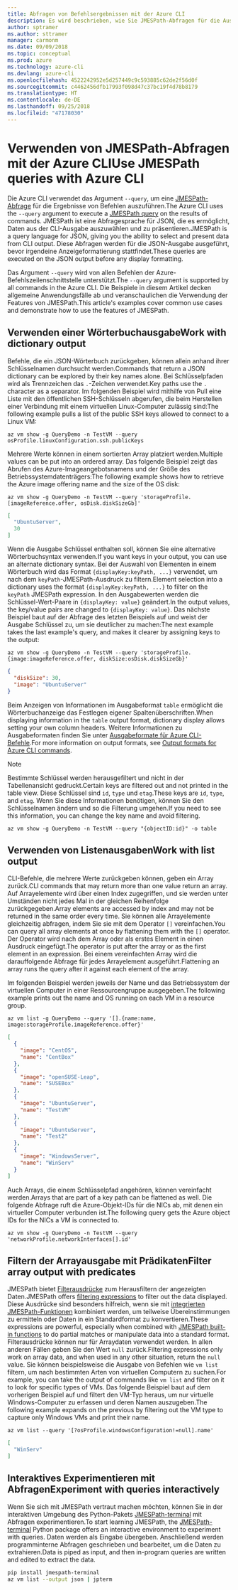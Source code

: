 ```yaml
---
title: Abfragen von Befehlsergebnissen mit der Azure CLI
description: Es wird beschrieben, wie Sie JMESPath-Abfragen für die Ausgabe von Azure CLI-Befehlen ausführen.
author: sptramer
ms.author: sttramer
manager: carmonm
ms.date: 09/09/2018
ms.topic: conceptual
ms.prod: azure
ms.technology: azure-cli
ms.devlang: azure-cli
ms.openlocfilehash: 4522242952e5d257449c9c593885c62de2f56d0f
ms.sourcegitcommit: c4462456dfb17993f098d47c37bc19f4d78b8179
ms.translationtype: HT
ms.contentlocale: de-DE
ms.lasthandoff: 09/25/2018
ms.locfileid: "47178030"
---
```

# <a name="use-jmespath-queries-with-azure-cli"></a><span data-ttu-id="75895-103">Verwenden von JMESPath-Abfragen mit der Azure CLI</span><span class="sxs-lookup"><span data-stu-id="75895-103">Use JMESPath queries with Azure CLI</span></span> 

<span data-ttu-id="75895-104">Die Azure CLI verwendet das Argument `--query`, um eine [JMESPath-Abfrage](http://jmespath.org) für die Ergebnisse von Befehlen auszuführen.</span><span class="sxs-lookup"><span data-stu-id="75895-104">The Azure CLI uses the `--query` argument to execute a [JMESPath query](http://jmespath.org) on the results of commands.</span></span> <span data-ttu-id="75895-105">JMESPath ist eine Abfragesprache für JSON, die es ermöglicht, Daten aus der CLI-Ausgabe auszuwählen und zu präsentieren.</span><span class="sxs-lookup"><span data-stu-id="75895-105">JMESPath is a query language for JSON, giving you the ability to select and present data from CLI output.</span></span> <span data-ttu-id="75895-106">Diese Abfragen werden für die JSON-Ausgabe ausgeführt, bevor irgendeine Anzeigeformatierung stattfindet.</span><span class="sxs-lookup"><span data-stu-id="75895-106">These queries are executed on the JSON output before any display formatting.</span></span>

<span data-ttu-id="75895-107">Das Argument `--query` wird von allen Befehlen der Azure-Befehlszeilenschnittstelle unterstützt.</span><span class="sxs-lookup"><span data-stu-id="75895-107">The `--query` argument is supported by all commands in the Azure CLI.</span></span> <span data-ttu-id="75895-108">Die Beispiele in diesem Artikel decken allgemeine Anwendungsfälle ab und veranschaulichen die Verwendung der Features von JMESPath.</span><span class="sxs-lookup"><span data-stu-id="75895-108">This article's examples cover common use cases and demonstrate how to use the features of JMESPath.</span></span>

## <a name="work-with-dictionary-output"></a><span data-ttu-id="75895-109">Verwenden einer Wörterbuchausgabe</span><span class="sxs-lookup"><span data-stu-id="75895-109">Work with dictionary output</span></span>

<span data-ttu-id="75895-110">Befehle, die ein JSON-Wörterbuch zurückgeben, können allein anhand ihrer Schlüsselnamen durchsucht werden.</span><span class="sxs-lookup"><span data-stu-id="75895-110">Commands that return a JSON dictionary can be explored by their key names alone.</span></span> <span data-ttu-id="75895-111">Bei Schlüsselpfaden wird als Trennzeichen das `.`-Zeichen verwendet.</span><span class="sxs-lookup"><span data-stu-id="75895-111">Key paths use the `.` character as a separator.</span></span> <span data-ttu-id="75895-112">Im folgenden Beispiel wird mithilfe von Pull eine Liste mit den öffentlichen SSH-Schlüsseln abgerufen, die beim Herstellen einer Verbindung mit einem virtuellen Linux-Computer zulässig sind:</span><span class="sxs-lookup"><span data-stu-id="75895-112">The following example pulls a list of the public SSH keys allowed to connect to a Linux VM:</span></span>

```azurecli-interactive
az vm show -g QueryDemo -n TestVM --query osProfile.linuxConfiguration.ssh.publicKeys
```

<span data-ttu-id="75895-113">Mehrere Werte können in einem sortierten Array platziert werden.</span><span class="sxs-lookup"><span data-stu-id="75895-113">Multiple values can be put into an ordered array.</span></span> <span data-ttu-id="75895-114">Das folgende Beispiel zeigt das Abrufen des Azure-Imageangebotsnamens und der Größe des Betriebssystemdatenträgers:</span><span class="sxs-lookup"><span data-stu-id="75895-114">The following example shows how to retrieve the Azure image offering name and the size of the OS disk:</span></span>

```azurecli-interactive
az vm show -g QueryDemo -n TestVM --query 'storageProfile.[imageReference.offer, osDisk.diskSizeGb]'
```

```json
[
  "UbuntuServer",
  30
]
```

<span data-ttu-id="75895-115">Wenn die Ausgabe Schlüssel enthalten soll, können Sie eine alternative Wörterbuchsyntax verwenden.</span><span class="sxs-lookup"><span data-stu-id="75895-115">If you want keys in your output, you can use an alternate dictionary syntax.</span></span>  <span data-ttu-id="75895-116">Bei der Auswahl von Elementen in einem Wörterbuch wird das Format `{displayKey:keyPath, ...}` verwendet, um nach dem `keyPath`-JMESPath-Ausdruck zu filtern.</span><span class="sxs-lookup"><span data-stu-id="75895-116">Element selection into a dictionary uses the format `{displayKey:keyPath, ...}` to filter on the `keyPath` JMESPath expression.</span></span> <span data-ttu-id="75895-117">In den Ausgabewerten werden die Schlüssel-Wert-Paare in `{displayKey: value}` geändert.</span><span class="sxs-lookup"><span data-stu-id="75895-117">In the output values, the key/value pairs are changed to `{displayKey: value}`.</span></span> <span data-ttu-id="75895-118">Das nächste Beispiel baut auf der Abfrage des letzten Beispiels auf und weist der Ausgabe Schlüssel zu, um sie deutlicher zu machen:</span><span class="sxs-lookup"><span data-stu-id="75895-118">The next example takes the last example's query, and makes it clearer by assigning keys to the output:</span></span>

```azurecli-interactive
az vm show -g QueryDemo -n TestVM --query 'storageProfile.{image:imageReference.offer, diskSize:osDisk.diskSizeGb}'
```

```json
{
  "diskSize": 30,
  "image": "UbuntuServer"
}
```

<span data-ttu-id="75895-119">Beim Anzeigen von Informationen im Ausgabeformat `table` ermöglicht die Wörterbuchanzeige das Festlegen eigener Spaltenüberschriften.</span><span class="sxs-lookup"><span data-stu-id="75895-119">When displaying information in the `table` output format, dictionary display allows setting your own column headers.</span></span> <span data-ttu-id="75895-120">Weitere Informationen zu Ausgabeformaten finden Sie unter [Ausgabeformate für Azure CLI-Befehle](/cli/azure/format-output-azure-cli).</span><span class="sxs-lookup"><span data-stu-id="75895-120">For more information on output formats, see [Output formats for Azure CLI commands](/cli/azure/format-output-azure-cli).</span></span>

> [!NOTE]
> <span data-ttu-id="75895-121">Bestimmte Schlüssel werden herausgefiltert und nicht in der Tabellenansicht gedruckt.</span><span class="sxs-lookup"><span data-stu-id="75895-121">Certain keys are filtered out and not printed in the table view.</span></span> <span data-ttu-id="75895-122">Diese Schlüssel sind `id`, `type` und `etag`.</span><span class="sxs-lookup"><span data-stu-id="75895-122">These keys are `id`, `type`, and `etag`.</span></span> <span data-ttu-id="75895-123">Wenn Sie diese Informationen benötigen, können Sie den Schlüsselnamen ändern und so die Filterung umgehen.</span><span class="sxs-lookup"><span data-stu-id="75895-123">If you need to see this information, you can change the key name and avoid filtering.</span></span>
>
> ```azurecli
> az vm show -g QueryDemo -n TestVM --query "{objectID:id}" -o table
> ```

## <a name="work-with-list-output"></a><span data-ttu-id="75895-124">Verwenden von Listenausgaben</span><span class="sxs-lookup"><span data-stu-id="75895-124">Work with list output</span></span>

<span data-ttu-id="75895-125">CLI-Befehle, die mehrere Werte zurückgeben können, geben ein Array zurück.</span><span class="sxs-lookup"><span data-stu-id="75895-125">CLI commands that may return  more than one value return an array.</span></span> <span data-ttu-id="75895-126">Auf Arrayelemente wird über einen Index zugegriffen, und sie werden unter Umständen nicht jedes Mal in der gleichen Reihenfolge zurückgegeben.</span><span class="sxs-lookup"><span data-stu-id="75895-126">Array elements are accessed by index and may not be returned in the same order every time.</span></span> <span data-ttu-id="75895-127">Sie können alle Arrayelemente gleichzeitig abfragen, indem Sie sie mit dem Operator `[]` vereinfachen.</span><span class="sxs-lookup"><span data-stu-id="75895-127">You can query all array elements at once by flattening them with the `[]` operator.</span></span> <span data-ttu-id="75895-128">Der Operator wird nach dem Array oder als erstes Element in einen Ausdruck eingefügt.</span><span class="sxs-lookup"><span data-stu-id="75895-128">The operator is put after the array or as the first element in an expression.</span></span> <span data-ttu-id="75895-129">Bei einem vereinfachten Array wird die darauffolgende Abfrage für jedes Arrayelement ausgeführt.</span><span class="sxs-lookup"><span data-stu-id="75895-129">Flattening an array runs the query after it against each element of the array.</span></span>

<span data-ttu-id="75895-130">Im folgenden Beispiel werden jeweils der Name und das Betriebssystem der virtuellen Computer in einer Ressourcengruppe ausgegeben.</span><span class="sxs-lookup"><span data-stu-id="75895-130">The following example prints out the name and OS running on each VM in a resource group.</span></span>

```azurecli-interactive
az vm list -g QueryDemo --query '[].{name:name, image:storageProfile.imageReference.offer}'
```

```json
[
  {
    "image": "CentOS",
    "name": "CentBox"
  },
  {
    "image": "openSUSE-Leap",
    "name": "SUSEBox"
  },
  {
    "image": "UbuntuServer",
    "name": "TestVM"
  },
  {
    "image": "UbuntuServer",
    "name": "Test2"
  },
  {
    "image": "WindowsServer",
    "name": "WinServ"
  }
]
```

<span data-ttu-id="75895-131">Auch Arrays, die einem Schlüsselpfad angehören, können vereinfacht werden.</span><span class="sxs-lookup"><span data-stu-id="75895-131">Arrays that are part of a key path can be flattened as well.</span></span> <span data-ttu-id="75895-132">Die folgende Abfrage ruft die Azure-Objekt-IDs für die NICs ab, mit denen ein virtueller Computer verbunden ist.</span><span class="sxs-lookup"><span data-stu-id="75895-132">The following query gets the Azure object IDs for the NICs a VM is connected to.</span></span>

```azurecli-interactive
az vm show -g QueryDemo -n TestVM --query 'networkProfile.networkInterfaces[].id'
```

## <a name="filter-array-output-with-predicates"></a><span data-ttu-id="75895-133">Filtern der Arrayausgabe mit Prädikaten</span><span class="sxs-lookup"><span data-stu-id="75895-133">Filter array output with predicates</span></span>

<span data-ttu-id="75895-134">JMESPath bietet [Filterausdrücke](http://jmespath.org/specification.html#filterexpressions) zum Herausfiltern der angezeigten Daten.</span><span class="sxs-lookup"><span data-stu-id="75895-134">JMESPath offers [filtering expressions](http://jmespath.org/specification.html#filterexpressions) to filter out the data displayed.</span></span> <span data-ttu-id="75895-135">Diese Ausdrücke sind besonders hilfreich, wenn sie mit [integrierten JMESPath-Funktionen](http://jmespath.org/specification.html#built-in-functions) kombiniert werden, um teilweise Übereinstimmungen zu ermitteln oder Daten in ein Standardformat zu konvertieren.</span><span class="sxs-lookup"><span data-stu-id="75895-135">These expressions are powerful, especially when combined with [JMESPath built-in functions](http://jmespath.org/specification.html#built-in-functions) to do partial matches or manipulate data into a standard format.</span></span> <span data-ttu-id="75895-136">Filterausdrücke können nur für Arraydaten verwendet werden. In allen anderen Fällen geben Sie den Wert `null` zurück.</span><span class="sxs-lookup"><span data-stu-id="75895-136">Filtering expressions only work on array data, and when used in any other situation, return the `null` value.</span></span> <span data-ttu-id="75895-137">Sie können beispielsweise die Ausgabe von Befehlen wie `vm list` filtern, um nach bestimmten Arten von virtuellen Computern zu suchen.</span><span class="sxs-lookup"><span data-stu-id="75895-137">For example, you can take the output of commands like `vm list` and filter on it to look for specific types of VMs.</span></span> <span data-ttu-id="75895-138">Das folgende Beispiel baut auf dem vorherigen Beispiel auf und filtert den VM-Typ heraus, um nur virtuelle Windows-Computer zu erfassen und deren Namen auszugeben.</span><span class="sxs-lookup"><span data-stu-id="75895-138">The following example expands on the previous by filtering out the VM type to capture only Windows VMs and print their name.</span></span>

```azurecli-interactive
az vm list --query '[?osProfile.windowsConfiguration!=null].name'
```

```json
[
  "WinServ"
]
```

## <a name="experiment-with-queries-interactively"></a><span data-ttu-id="75895-139">Interaktives Experimentieren mit Abfragen</span><span class="sxs-lookup"><span data-stu-id="75895-139">Experiment with queries interactively</span></span>

<span data-ttu-id="75895-140">Wenn Sie sich mit JMESPath vertraut machen möchten, können Sie in der interaktiven Umgebung des Python-Pakets [JMESPath-terminal](https://github.com/jmespath/jmespath.terminal) mit Abfragen experimentieren.</span><span class="sxs-lookup"><span data-stu-id="75895-140">To start learning JMESPath, the [JMESPath-terminal](https://github.com/jmespath/jmespath.terminal) Python package offers an interactive environment to experiment with queries.</span></span> <span data-ttu-id="75895-141">Daten werden als Eingabe übergeben. Anschließend werden programminterne Abfragen geschrieben und bearbeitet, um die Daten zu extrahieren.</span><span class="sxs-lookup"><span data-stu-id="75895-141">Data is piped as input, and then in-program queries are written and edited to extract the data.</span></span>

```bash
pip install jmespath-terminal
az vm list --output json | jpterm
```
